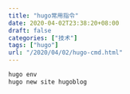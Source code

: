 ```yaml
---
title: "hugo常用指令"
date: 2020-04-02T23:38:20+08:00
draft: false
categories: ["技术"]
tags: ["hugo"]
url: "/2020/04/02/hugo-cmd.html"
---
```


```bash
hugo env
hugo new site hugoblog
```

